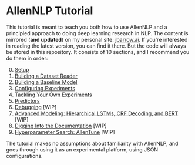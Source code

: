 # AllenNLP Tutorial

This tutorial is meant to teach you both how to use AllenNLP and a principled approach to doing deep learning research in NLP.
The content is mirrored (**and updated**) on my personal site: [jbarrow.ai](https://jbarrow.ai/#allennlp).
If you're interested in reading the latest version, you can find it there.
But the code will always be stored in this repository.
It consists of 10 sections, and I recommend you do them in order:

0. [Setup](https://github.com/jbarrow/allennlp_tutorial/blob/master/tutorial/0_Setup.md)
1. [Building a Dataset Reader](https://github.com/jbarrow/allennlp_tutorial/blob/master/tutorial/1_Building_a_Dataset_Reader.md)
2. [Building a Baseline Model](https://github.com/jbarrow/allennlp_tutorial/blob/master/tutorial/2_Building_a_Model.md)
3. [Configuring Experiments](https://github.com/jbarrow/allennlp_tutorial/blob/master/tutorial/3_Configuring_Experiments.md)
4. [Tackling Your Own Experiments](https://github.com/jbarrow/allennlp_tutorial/blob/master/tutorial/4_Tackling_Your_Own_Experiments.md)
5. [Predictors](https://github.com/jbarrow/allennlp_tutorial/blob/master/tutorial/5_Predictors.md)
6. [Debugging](https://github.com/jbarrow/allennlp_tutorial/blob/master/tutorial/6_Debugging.md) [WIP]
7. [Advanced Modeling: Hierarchical LSTMs, CRF Decoding, and BERT](https://github.com/jbarrow/allennlp_tutorial/blob/master/tutorial/7_Advanced_Modeling.md) [WIP]
8. [Digging Into the Documentation](https://github.com/jbarrow/allennlp_tutorial/blob/master/tutorial/8_Documentation.md) [WIP]
9. [Hyperparameter Search: AllenTune](https://github.com/jbarrow/allennlp_tutorial/blob/master/tutorial/9_AllenTune.md) [WIP]

The tutorial makes no assumptions about familiarity with AllenNLP, and goes through using it as an experimental platform, using JSON configurations.
